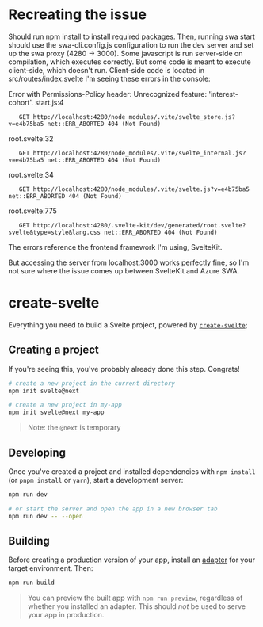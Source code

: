 # Recreating the issue

Should run npm install to install required packages.
Then, running swa start should use the swa-cli.config.js configuration to run the dev server and set up the swa proxy (4280 -> 3000).
Some javascript is run server-side on compilation, which executes correctly. But some code is meant to execute client-side, which doesn't run.
Client-side code is located in src/routes/index.svelte
I'm seeing these errors in the console:

Error with Permissions-Policy header: Unrecognized feature: 'interest-cohort'.
start.js:4 
        
       GET http://localhost:4280/node_modules/.vite/svelte_store.js?v=e4b75ba5 net::ERR_ABORTED 404 (Not Found)
root.svelte:32 
        
       GET http://localhost:4280/node_modules/.vite/svelte_internal.js?v=e4b75ba5 net::ERR_ABORTED 404 (Not Found)
root.svelte:34 
        
       GET http://localhost:4280/node_modules/.vite/svelte.js?v=e4b75ba5 net::ERR_ABORTED 404 (Not Found)
root.svelte:775 
        
       GET http://localhost:4280/.svelte-kit/dev/generated/root.svelte?svelte&type=style&lang.css net::ERR_ABORTED 404 (Not Found)


The errors reference the frontend framework I'm using, SvelteKit.

But accessing the server from localhost:3000 works perfectly fine, so I'm not sure where the issue comes up between SvelteKit and Azure SWA.



# create-svelte

Everything you need to build a Svelte project, powered by [`create-svelte`](https://github.com/sveltejs/kit/tree/master/packages/create-svelte);

## Creating a project

If you're seeing this, you've probably already done this step. Congrats!

```bash
# create a new project in the current directory
npm init svelte@next

# create a new project in my-app
npm init svelte@next my-app
```

> Note: the `@next` is temporary

## Developing

Once you've created a project and installed dependencies with `npm install` (or `pnpm install` or `yarn`), start a development server:

```bash
npm run dev

# or start the server and open the app in a new browser tab
npm run dev -- --open
```

## Building

Before creating a production version of your app, install an [adapter](https://kit.svelte.dev/docs#adapters) for your target environment. Then:

```bash
npm run build
```

> You can preview the built app with `npm run preview`, regardless of whether you installed an adapter. This should _not_ be used to serve your app in production.
